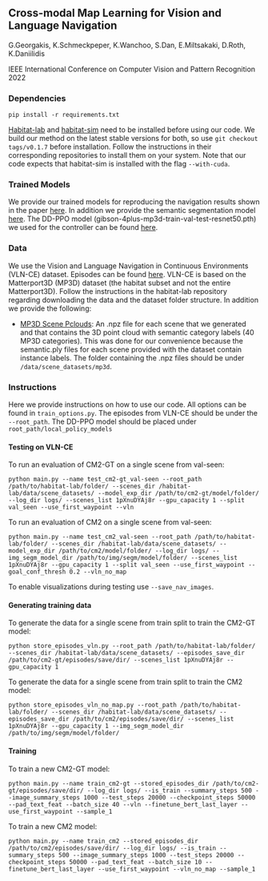 ## Cross-modal Map Learning for Vision and Language Navigation

G.Georgakis, K.Schmeckpeper, K.Wanchoo, S.Dan, E.Miltsakaki, D.Roth, K.Daniilidis

IEEE International Conference on Computer Vision and Pattern Recognition 2022


### Dependencies
```
pip install -r requirements.txt
```
[Habitat-lab](https://github.com/facebookresearch/habitat-lab) and [habitat-sim](https://github.com/facebookresearch/habitat-sim) need to be installed before using our code. We build our method on the latest stable versions for both, so use `git checkout tags/v0.1.7` before installation. Follow the instructions in their corresponding repositories to install them on your system. Note that our code expects that habitat-sim is installed with the flag `--with-cuda`. 


### Trained Models
We provide our trained models for reproducing the navigation results shown in the paper [here](https://drive.google.com/drive/folders/12YLmOFJVtBJdFPioNBA-85Jj7zf3TQIX?usp=sharing).
In addition we provide the semantic segmentation model [here](https://drive.google.com/drive/folders/15wV84nfKnRVRSXGU_z04Hz5p_-je7YMW?usp=sharing). The DD-PPO model (gibson-4plus-mp3d-train-val-test-resnet50.pth) we used for the controller can be found [here](https://github.com/facebookresearch/habitat-lab/tree/main/habitat_baselines/rl/ddppo).

### Data
We use the Vision and Language Navigation in Continuous Environments (VLN-CE) dataset. Episodes can be found [here](https://github.com/jacobkrantz/VLN-CE). VLN-CE is based on the
Matterport3D (MP3D) dataset (the habitat subset and not the entire Matterport3D). Follow the instructions in the habitat-lab repository regarding downloading the data and the dataset folder structure. In addition we provide the following:
- [MP3D Scene Pclouds](https://drive.google.com/file/d/1u4SKEYs4L5RnyXrIX-faXGU1jc16CTkJ/view): An .npz file for each scene that we generated and that contains the 3D point cloud with semantic category labels (40 MP3D categories). This was done for our convenience because the semantic.ply files for each scene provided with the dataset contain instance labels. The folder containing the .npz files should be under `/data/scene_datasets/mp3d`.


### Instructions
Here we provide instructions on how to use our code. All options can be found in `train_options.py`. The episodes from VLN-CE should be under the `--root_path`. The DD-PPO model should be placed under `root_path/local_policy_models`

#### Testing on VLN-CE
To run an evaluation of CM2-GT on a single scene from val-seen: 
```
python main.py --name test_cm2-gt_val-seen --root_path /path/to/habitat-lab/folder/ --scenes_dir /habitat-lab/data/scene_datasets/ --model_exp_dir /path/to/cm2-gt/model/folder/ --log_dir logs/ --scenes_list 1pXnuDYAj8r --gpu_capacity 1 --split val_seen --use_first_waypoint --vln
```

To run an evaluation of CM2 on a single scene from val-seen: 
```
python main.py --name test_cm2_val-seen --root_path /path/to/habitat-lab/folder/ --scenes_dir /habitat-lab/data/scene_datasets/ --model_exp_dir /path/to/cm2/model/folder/ --log_dir logs/ --img_segm_model_dir /path/to/img/segm/model/folder/ --scenes_list 1pXnuDYAj8r --gpu_capacity 1 --split val_seen --use_first_waypoint --goal_conf_thresh 0.2 --vln_no_map
```

To enable visualizations during testing use `--save_nav_images`.


#### Generating training data
To generate the data for a single scene from train split to train the CM2-GT model:
```
python store_episodes_vln.py --root_path /path/to/habitat-lab/folder/ --scenes_dir /habitat-lab/data/scene_datasets/ --episodes_save_dir /path/to/cm2-gt/episodes/save/dir/ --scenes_list 1pXnuDYAj8r --gpu_capacity 1
```

To generate the data for a single scene from train split to train the CM2 model:
```
python store_episodes_vln_no_map.py --root_path /path/to/habitat-lab/folder/ --scenes_dir /habitat-lab/data/scene_datasets/ --episodes_save_dir /path/to/cm2/episodes/save/dir/ --scenes_list 1pXnuDYAj8r --gpu_capacity 1 --img_segm_model_dir /path/to/img/segm/model/folder/
```


#### Training
To train a new CM2-GT model:
```
python main.py --name train_cm2-gt --stored_episodes_dir /path/to/cm2-gt/episodes/save/dir/ --log_dir logs/ --is_train --summary_steps 500 --image_summary_steps 1000 --test_steps 20000 --checkpoint_steps 50000 --pad_text_feat --batch_size 40 --vln --finetune_bert_last_layer --use_first_waypoint --sample_1
```

To train a new CM2 model:
```
python main.py --name train_cm2 --stored_episodes_dir /path/to/cm2/episodes/save/dir/ --log_dir logs/ --is_train --summary_steps 500 --image_summary_steps 1000 --test_steps 20000 --checkpoint_steps 50000 --pad_text_feat --batch_size 10 --finetune_bert_last_layer --use_first_waypoint --vln_no_map --sample_1
```


